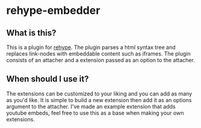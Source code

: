 # rehype-embedder

## What is this?

This is a plugin for [rehype](https://github.com/rehypejs/rehype). The plugin parses a html syntax tree and replaces link-nodes with embeddable content such as iframes. The plugin consists of an attacher and a extension passed as an option to the attacher.

## When should I use it?

The extensions can be customized to your liking and you can add as many as you'd like. It is simple to build a new extension then add it as an options argument to the attacher. I've made an example extension that adds youtube embeds, feel free to use this as a base when making your own extensions.
